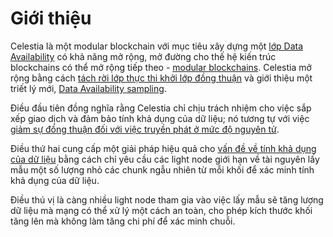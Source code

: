 # Giới thiệu

Celestia là một modular blockchain với mục tiêu xây dựng một [lớp Data Availability](https://blog.celestia.org/celestia-a-scalable-general-purpose-data-availability-layer-for-decentralized-apps-and-trust-minimized-sidechains/) có khả năng mở rộng, mở đường cho thế hệ kiến trúc blockchains có thể mở rộng tiếp theo - [ modular blockchains](https://celestia.org/learn/). Celestia mở rộng bằng cách [tách rời lớp thực thi khởi lớp đồng thuận](https://arxiv.org/abs/1905.09274) và giới thiệu một triết lý mới, [Data Availability sampling](https://arxiv.org/abs/1809.09044).

Điều đầu tiên đồng nghĩa rằng Celestia chỉ chịu trách nhiệm cho việc sắp xếp giao dịch và đảm bảo tính khả dụng của dữ liệu; nó tương tự với việc [giảm sự đồng thuận đối với việc truyền phát ở mức độ nguyên tử](https://en.wikipedia.org/wiki/Atomic_broadcast#Equivalent_to_Consensus).

Điều thứ hai cung cấp một giải pháp hiệu quả cho [vấn đề về tính khả dụng của dữ liệu](https://coinmarketcap.com/alexandria/article/what-is-data-availability) bằng cách chỉ yêu cầu các light node giới hạn về tài nguyên lấy mẫu một số lượng nhỏ các chunk ngẫu nhiên từ mỗi khối để xác minh tính khả dụng của dữ liệu.

Điều thú vị là càng nhiều light node tham gia vào việc lấy mẫu sẽ tăng lượng dữ liệu mà mạng có thể xử lý một cách an toàn, cho phép kích thước khối tăng lên mà không làm tăng chi phí để xác minh chuỗi.
